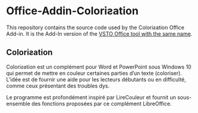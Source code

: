 # Office-Addin-Coloriƨation

This repository contains the source code used by the Coloriƨation Office Add-in. It is the Add-In version of the [VSTO Office tool with the same name](https://github.com/paColor/Colorization).

## Coloriƨation

Coloriƨation est un complément pour Word et PowerPoint sous Windows 10 qui permet de mettre en couleur certaines parties d’un texte (coloriser). L’idée est de fournir une aide pour les lecteurs débutants ou en difficulté, comme ceux présentant des troubles dys.

Le programme est profondément inspiré par LireCouleur et fournit un sous-ensemble des fonctions proposées par ce complément LibreOffice.
